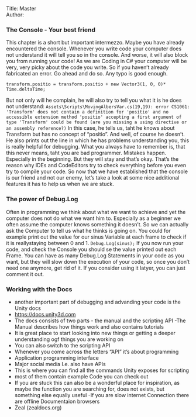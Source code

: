 Title: Master  
Author:   


### The Console - Your best friend
This chapter is a short but important intermezzo.
Maybe you have already encountered the console. Whenever you write code your computer does not understand it will tell you so in the console. And worse, it will also block you from running your code! As we are Coding in C#  your computer will be very, very picky about the code you write. So if you haven’t already fabricated an error. Go ahead and do so. Any typo is good enough.

	transform.positio = transform.positio + new Vector3(1, 0, 0)* Time.deltaTime;


But not only will he complain, he will also try to tell you what it is he does not understand:
`Assets\Scripts\MovingAlbersVar.cs(19,19): error CS1061: 'Transform' does not contain a definition for 'positio' and no accessible extension method 'positio' accepting a first argument of type 'Transform' could be found (are you missing a using directive or an assembly reference?)`
In this case, he tells us, taht he knows about Transform but has no concept of “positio”. And well, of course he doesn’t.
He also prints out the line in which he has problems understanding you, this is really helpful for debugging.
What you always have to remember is, that this never means, taht you are bad programmer. Mistakes happen. Especially in the beginning. But they will stay and that’s okay. That’s the reason why IDEs and CodeEditors try to check everything before you even try to compile your code.
So now that we have established that the console is our friend and not our enemy, let’s take a look at some nice additional features it has to help us when we are stuck.


### The power of Debug.Log
Often in programming we think about what we want to achieve and yet the computer does not do what we want him to. Especially as a beginner we often assume the computer knows something it doesn’t. So we can actually ask the Computer to tell us what he thinks is going on. 
You could for example print out the value for our sinus Variable at each frame to check if it is reallystaying between 0 and 1.
`Debug.Log(sinus);`
If you now run your code, and check the Console you should se the value printed out each Frame.
You can have as many Debug.Log Statements in your code as you want, but they will slow down the execution of your code, so once you don’t need one anymore, get rid of it. 
If you consider using it latyer, you can just comment it out.




### Working with the Docs
- another important part of debugging and advanding your code is the Unity docs
- https://docs.unity3d.com
- The docs consists of two parts - the manual and the scripting API
-The Manual describes how things work and also contains tutorials
- It is great place to start looking into new things or getting a deeper understanding ogf things you are working on
- You can also switch to the scripting API
- Whenever you come across the letters “API” it’s about programming
- Application programming interface
- Major social media I.e. also have APIs
- This is where you can find all the commands Unity exposes for scripting
- most of them contain example Code you can check out
- If you are stuck this can also be a wonderful place for inspiration, as maybe the function you are searching for, does not exists, but something else equally useful
-If you are slow internet Connection there are offline Documentaion browsers
- Zeal (zealdocs.org)